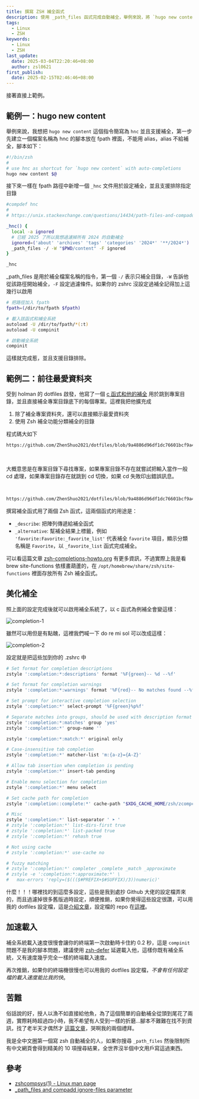 ```yaml
---
title: 撰寫 ZSH 補全函式
description: 使用 _path_files 函式完成自動補全，舉例來說，將 `hugo new content` 簡寫為 `hnc` 並且支援補全，第一步先建立一個檔案名稱為 hnc 的腳本放在 fpath 裡面，不能用 alias，alias 不給補全，腳本如下：...
tags:
  - Linux
  - ZSH
keywords:
  - Linux
  - ZSH
last_update:
  date: 2025-03-04T22:20:46+08:00
  author: zsl0621
first_publish:
  date: 2025-02-15T02:46:46+08:00
---
```


接著直接上範例。

## 範例一：hugo new content

舉例來說，我想把 `hugo new content` 這個指令簡寫為 `hnc` 並且支援補全，第一步先建立一個檔案名稱為 hnc 的腳本放在 fpath 裡面，不能用 alias，alias 不給補全，腳本如下：

```sh
#!/bin/zsh
# 
# use hnc as shortcut for `hugo new content` with auto-completions
hugo new content $@
```

接下來一樣在 fpath 路徑中新增一個 `_hnc` 文件用於設定補全，並且支援排除指定目錄

```sh
#compdef hnc
# 
# https://unix.stackexchange.com/questions/14434/path-files-and-compadd-ignore-files-parameter

_hnc() {
  local -a ignored
  # 已經 2025 了所以我想過濾掉所有 2024 的自動補全
  ignored=('about' 'archives' 'tags' 'categories' '2024*' '**/2024*')
  _path_files -/ -W "$PWD/content" -F ignored
}

_hnc
```

_path_files 是用於補全檔案名稱的指令，第一個 `-/` 表示只補全目錄，`-W` 告訴他從該路徑開始補全，`-F` 設定過濾條件。如果你的 zshrc 沒設定過補全記得加上這幾行以啟用

```sh
# 把路徑加入 fpath
fpath=(/dir/to/fpath $fpath)

# 載入該函式和補全系統
autoload -U /dir/to/fpath/*(:t)
autoload -U compinit

# 啟動補全系統
compinit
```

這樣就完成惹，並且支援目錄排除。

## 範例二：前往最愛資料夾

受到 holman 的 dotfiles 啟發，他寫了一個 [c 函式和他的補全](https://github.com/holman/dotfiles/tree/644d8748d1ecabe59d607b5463c48ef220b67b74/functions) 用於跳到專案目錄，並且直接補全專案目錄底下的每個專案。這裡我把他擴充成

1. 除了補全專案資料夾，還可以直接顯示最愛資料夾
2. 使用 Zsh 補全功能分類補全的目錄

程式碼大如下

```sh reference title="c 函式本身"
https://github.com/ZhenShuo2021/dotfiles/blob/9a4886d96df1dc76601bcf9a4450403197f0014b/home/private_dot_config/zsh/fpath/c
```

<br/>

大概意思是在專案目錄下尋找專案，如果專案目錄不存在就嘗試把輸入當作一般 cd 處理，如果專案目錄存在就跳到 cd 切換，如果 cd 失敗印出錯誤訊息。

<br/>

```sh reference title="c 函式的補全"
https://github.com/ZhenShuo2021/dotfiles/blob/9a4886d96df1dc76601bcf9a4450403197f0014b/home/private_dot_config/zsh/fpath/_c
```

撰寫補全函式用了兩個 Zsh 函式，這兩個函式的用途是：

- `_describe`: 把陣列傳遞給補全函式
- `_alternative`: 幫補全結果上標籤，例如 `'favorite:Favorite:_favorite_list'` 代表補全 `favorite` 項目，顯示分類名稱是 `Favorite`，以 `_favorite_list` 函式完成補全。

可以看這篇文章 [zsh-completions-howto.org](https://github.com/zsh-users/zsh-completions/blob/master/zsh-completions-howto.org) 有更多資訊，不過實際上我是看 brew site-functions 依樣畫葫蘆的，在 `/opt/homebrew/share/zsh/site-functions` 裡面存放所有 Zsh 補全函式。

## 美化補全

照上面的設定完成後就可以啟用補全系統了，以 c 函式為例補全會變這樣：

![completion-1](data/zsh-completion-1.jpg "zsh completion before zstyle")

雖然可以用但是有點醜，這裡我們喊一下 do re mi sol 可以改成這樣：

![completion-2](data/zsh-completion-2.jpg "zsh completion after zstyle")

設定就是把這些加到你的 .zshrc 中

```sh
# Set format for completion descriptions
zstyle ':completion:*:descriptions' format '%F{green}-- %d --%f'

# Set format for completion warnings
zstyle ':completion:*:warnings' format '%F{red}-- No matches found --%f'

# Set prompt for interactive completion selection
zstyle ':completion:*' select-prompt '%F{green}%p%f'

# Separate matches into groups, should be used with description format
zstyle ':completion:*:matches' group 'yes'
zstyle ':completion:*' group-name ''

zstyle ':completion:*:match:*' original only

# Case-insensitive tab completion
zstyle ':completion:*' matcher-list 'm:{a-z}={A-Z}'

# Allow tab insertion when completion is pending
zstyle ':completion:*' insert-tab pending

# Enable menu selection for completion
zstyle ':completion:*' menu select

# Set cache path for completion
zstyle ':completion::complete:*' cache-path "$XDG_CACHE_HOME/zsh/zcompcache"

# Misc
zstyle ':completion:*' list-separator ' ➤ '
# zstyle ':completion:*' list-dirs-first true
# zstyle ':completion:*' list-packed true
# zstyle ':completion:*' rehash true

# Not using cache
# zstyle ':completion:*' use-cache no

# fuzzy matching
# zstyle ':completion:*' completer _complete _match _approximate
# zstyle -e ':completion:*:approximate:*' \
#   max-errors 'reply=($((($#PREFIX+$#SUFFIX)/3))numeric)'
```

什麼！！！哪裡找的到這麼多設定，這些是我到處抄 Github 大佬的設定檔弄來的，而且過濾掉很多舊版過時設定，順便推銷，如果你覺得這些設定很讚，可以用我的 dotfiles 設定檔，這是[介紹文章](/docs/linux/fastest-zsh-dotfile)，設定檔的 repo 在[這裡](https://github.com/ZhenShuo2021/dotfiles)。

## 加速載入

補全系統載入速度很慢會讓你的終端第一次啟動時卡住約 0.2 秒，這是 `compinit` 問題不是我的腳本問題，建議使用 [zsh-defer](https://github.com/romkatv/zsh-defer) 延遲載入他，這樣你既有補全系統，又有速度幾乎完全一樣的終端載入速度。

再次推銷，如果你的終端機很慢也可以用我的 dotfiles 設定檔，*不會有任何設定檔的載入速度能比我的快*。

## 苦難

俗話說的好，授人以漁不如直接給他魚，為了這個簡單的自動補全從頭到尾花了兩週，實際耗時超過四小時，我不希望有人受到一樣的折磨...腳本不難難在找不到資訊，找了老半天才偶然才
[這篇文章](https://unix.stackexchange.com/questions/14434/path-files-and-compadd-ignore-files-parameter)，哭啊我的兩個禮拜。

我是全中文圈第一個寫 zsh 自動補全的人，如果你搜尋 `_path_files` 然後限制所有中文網頁會得到精美的 10 項搜尋結果，全世界沒半個中文用戶寫這過東西。

## 參考

- [zshcompsys(1) - Linux man page](https://linux.die.net/man/1/zshcompsys)
- [_path_files and compadd ignore-files parameter](https://unix.stackexchange.com/questions/14434/path-files-and-compadd-ignore-files-parameter)
